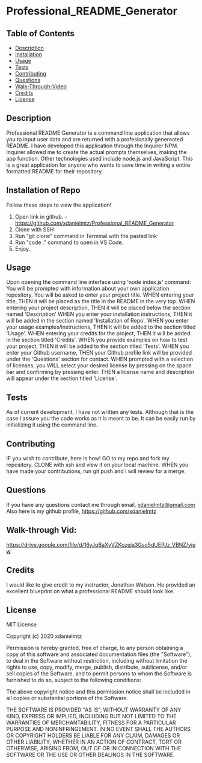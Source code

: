 # Professional_README_Generator



## Table of Contents 
* [Description](#description)
* [Installation](#installation-of-repo)
* [Usage](#usage)
* [Tests](#tests)
* [Contributing](#contributing)
* [Questions](#questions)
* [Walk-Through-Video](#walk-through-vid)
* [Credits](#credits)
* [License](#license)



## Description 
Professional README Generator is a command line application that allows you to input user data and are returned with a profesionally genereated README.
I have developed this application through the Inquirer NPM. Inquirer allowed me to create the actual prompts themselves, making the app function. Other technologies used include node.js and JavaScript. This is a great application for anyone who wants to save time in writing a entire formatted README for their repository.  



## Installation of Repo 
Follow these steps to view the application!
1. Open link in github. - https://github.com/xdanielmtz/Professional_README_Generator
2. Clone with SSH
3. Run "git clone" command in Terminal with the pasted link
4. Run "code ." command to open in VS Code.
5. Enjoy.



## Usage 
Upon opening the command line interface using 'node index.js' command:
You will be prompted with information about your own application repository. 
You will be asked to enter your project title. 
WHEN entering your title, 
THEN it will be placed as the title in the README in the very top.
WHEN entering your project description, 
THEN it will be placed below the section named 'Description'
WHEN you enter your installation instructions,
THEN it will be added in the section named 'Installation of Repo'.
WHEN you enter your usage examples/instructions, 
THEN it will be added to the section titled 'Usage'.
WHEN entering your credits for the project,
THEN it will be added in the section titled 'Credits'.
WHEN you provide examples on how to test your project,
THEN it will be added to the section titled 'Tests'.
WHEN you enter your Github username, 
THEN your Github profile link will be provided under the 'Questions' section for contact. 
WHEN prompted with a selection of licenses, you 
WILL select your desired license by pressing on the space bar and confirming by pressing enter. 
THEN a license name and description will appear under the section titled 'License'.



## Tests
As of current development, I have not written any tests. Although that is the case I assure you the code works as it is meant to be. It can be easily run by initializing it using the command line. 



## Contributing 
IF you wish to contribute, here is how!
GO to my repo and fork my repository.
CLONE with ssh and view it on your local machine.
WHEN you have made your contributions, run git push and I will review for a merge.



## Questions 
If you have any questions contact me through email, xdanielmtz@gmail.com
Also here is my github profile, https://github.com/xdanielmtz



## Walk-through Vid:
https://drive.google.com/file/d/16yJqBaXyVZKozeja3Gso5dUEPJz_VBNZ/view


## Credits 
I would like to give credit to my instructor, Jonathan Watson. He provided an excellent blueprint on what a professional README
should look like.



## License 
MIT License

Copyright (c) 2020 xdanielmtz

Permission is hereby granted, free of charge, to any person obtaining a copy
of this software and associated documentation files (the "Software"), to deal
in the Software without restriction, including without limitation the rights
to use, copy, modify, merge, publish, distribute, sublicense, and/or sell
copies of the Software, and to permit persons to whom the Software is
furnished to do so, subject to the following conditions:

The above copyright notice and this permission notice shall be included in all
copies or substantial portions of the Software.

THE SOFTWARE IS PROVIDED "AS IS", WITHOUT WARRANTY OF ANY KIND, EXPRESS OR
IMPLIED, INCLUDING BUT NOT LIMITED TO THE WARRANTIES OF MERCHANTABILITY,
FITNESS FOR A PARTICULAR PURPOSE AND NONINFRINGEMENT. IN NO EVENT SHALL THE
AUTHORS OR COPYRIGHT HOLDERS BE LIABLE FOR ANY CLAIM, DAMAGES OR OTHER
LIABILITY, WHETHER IN AN ACTION OF CONTRACT, TORT OR OTHERWISE, ARISING FROM,
OUT OF OR IN CONNECTION WITH THE SOFTWARE OR THE USE OR OTHER DEALINGS IN THE
SOFTWARE.